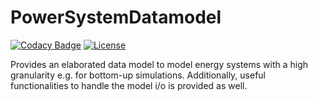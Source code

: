 # PowerSystemDatamodel
[![Codacy Badge](https://api.codacy.com/project/badge/Grade/7e1008624bd242e992b669a407c2c387)](https://app.codacy.com/gh/ie3-institute/PowerSystemDatamodel?utm_source=github.com&utm_medium=referral&utm_content=ie3-institute/PowerSystemDatamodel&utm_campaign=Badge_Grade_Dashboard)
[![License](https://img.shields.io/github/license/ie3-institute/powersystemdatamodel)](https://github.com/ie3-institute/powersystemdatamodel/blob/master/LICENSE)

Provides an elaborated data model to model energy systems with a high granularity e.g. for bottom-up simulations. Additionally, useful functionalities to handle the model i/o is provided as well.

